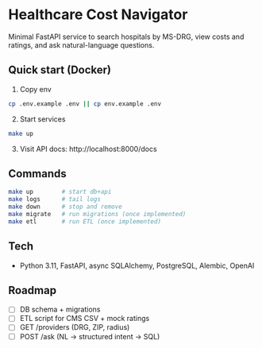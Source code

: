 # Healthcare Cost Navigator

Minimal FastAPI service to search hospitals by MS-DRG, view costs and ratings, and ask natural-language questions.

## Quick start (Docker)

1. Copy env
```bash
cp .env.example .env || cp env.example .env
```
2. Start services
```bash
make up
```
3. Visit API docs: http://localhost:8000/docs

## Commands
```bash
make up        # start db+api
make logs      # tail logs
make down      # stop and remove
make migrate   # run migrations (once implemented)
make etl       # run ETL (once implemented)
```

## Tech
- Python 3.11, FastAPI, async SQLAlchemy, PostgreSQL, Alembic, OpenAI

## Roadmap
- [ ] DB schema + migrations
- [ ] ETL script for CMS CSV + mock ratings
- [ ] GET /providers (DRG, ZIP, radius)
- [ ] POST /ask (NL → structured intent → SQL)

